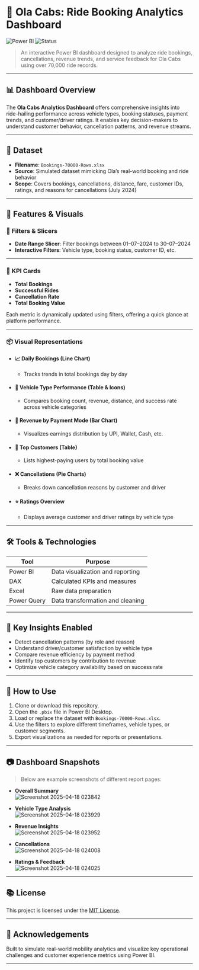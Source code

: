 # 🚖 Ola Cabs: Ride Booking Analytics Dashboard

![Power BI](https://img.shields.io/badge/Built%20With-Power%20BI-F2C811?style=for-the-badge&logo=powerbi)
![Status](https://img.shields.io/badge/Status-Completed-brightgreen?style=for-the-badge)

> An interactive Power BI dashboard designed to analyze ride bookings, cancellations, revenue trends, and service feedback for Ola Cabs using over 70,000 ride records.

---

## 📊 Dashboard Overview

The **Ola Cabs Analytics Dashboard** offers comprehensive insights into ride-hailing performance across vehicle types, booking statuses, payment trends, and customer/driver ratings. It enables key decision-makers to understand customer behavior, cancellation patterns, and revenue streams.

---

## 📁 Dataset

- **Filename**: `Bookings-70000-Rows.xlsx`
- **Source**: Simulated dataset mimicking Ola’s real-world booking and ride behavior
- **Scope**: Covers bookings, cancellations, distance, fare, customer IDs, ratings, and reasons for cancellations (July 2024)

---

## 🔧 Features & Visuals

### 🎯 **Filters & Slicers**
- **Date Range Slicer**: Filter bookings between 01–07–2024 to 30–07–2024
- **Interactive Filters**: Vehicle type, booking status, customer ID, etc.

---

### 📅 **KPI Cards**
- **Total Bookings**
- **Successful Rides**
- **Cancellation Rate**
- **Total Booking Value**

Each metric is dynamically updated using filters, offering a quick glance at platform performance.

---

### 📦 **Visual Representations**

- #### 📈 **Daily Bookings (Line Chart)**
  - Tracks trends in total bookings day by day

- #### 🚗 **Vehicle Type Performance (Table & Icons)**
  - Compares booking count, revenue, distance, and success rate across vehicle categories

- #### 💸 **Revenue by Payment Mode (Bar Chart)**
  - Visualizes earnings distribution by UPI, Wallet, Cash, etc.

- #### 👤 **Top Customers (Table)**
  - Lists highest-paying users by total booking value

- #### ❌ **Cancellations (Pie Charts)**
  - Breaks down cancellation reasons by customer and driver

- #### ⭐ **Ratings Overview**
  - Displays average customer and driver ratings by vehicle type

---

## 🛠️ Tools & Technologies

| Tool         | Purpose                          |
|--------------|----------------------------------|
| Power BI     | Data visualization and reporting |
| DAX          | Calculated KPIs and measures     |
| Excel        | Raw data preparation             |
| Power Query  | Data transformation and cleaning |

---

## 🧩 Key Insights Enabled

- Detect cancellation patterns (by role and reason)
- Understand driver/customer satisfaction by vehicle type
- Compare revenue efficiency by payment method
- Identify top customers by contribution to revenue
- Optimize vehicle category availability based on success rate

---

## 📌 How to Use

1. Clone or download this repository.
2. Open the `.pbix` file in Power BI Desktop.
3. Load or replace the dataset with `Bookings-70000-Rows.xlsx`.
4. Use the filters to explore different timeframes, vehicle types, or customer segments.
5. Export visualizations as needed for reports or presentations.

---

## 📷 Dashboard Snapshots

> Below are example screenshots of different report pages:

- **Overall Summary**  
  ![Screenshot 2025-04-18 023842](https://github.com/user-attachments/assets/3cef0d0e-3a58-4ac7-92b0-3765945e2946)


- **Vehicle Type Analysis**  
  ![Screenshot 2025-04-18 023929](https://github.com/user-attachments/assets/0ee07cf8-cd64-4c2b-a205-aaf1b98a7786)


- **Revenue Insights**  
  ![Screenshot 2025-04-18 023952](https://github.com/user-attachments/assets/9b21492c-eb7c-401b-932e-136dfa11c4d4)


- **Cancellations**  
  ![Screenshot 2025-04-18 024008](https://github.com/user-attachments/assets/accebb14-22ad-4e33-ac97-7d9c62668dbc)


- **Ratings & Feedback**  
  ![Screenshot 2025-04-18 024025](https://github.com/user-attachments/assets/f7c03b70-c180-405c-9ffe-73081cf9d872)


---

## 📚 License

This project is licensed under the [MIT License](LICENSE).

---

## 🙌 Acknowledgements

Built to simulate real-world mobility analytics and visualize key operational challenges and customer experience metrics using Power BI.

---


